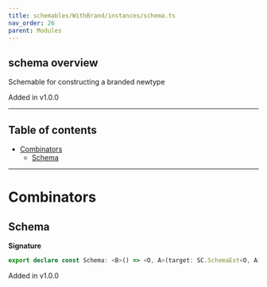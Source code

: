 ```yaml
---
title: schemables/WithBrand/instances/schema.ts
nav_order: 26
parent: Modules
---
```


## schema overview

Schemable for constructing a branded newtype

Added in v1.0.0

---

<h2 class="text-delta">Table of contents</h2>

- [Combinators](#combinators)
  - [Schema](#schema)

---

# Combinators

## Schema

**Signature**

```ts
export declare const Schema: <B>() => <O, A>(target: SC.SchemaExt<O, A>) => SC.SchemaExt<O, Branded<A, B>>
```

Added in v1.0.0
